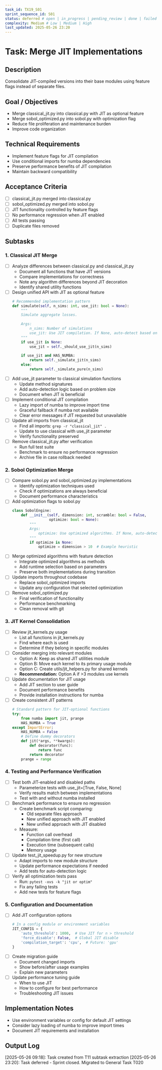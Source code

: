 ```yaml
---
task_id: TX19_S01
sprint_sequence_id: S01
status: deferred # open | in_progress | pending_review | done | failed | blocked | deferred
complexity: Medium # Low | Medium | High
last_updated: 2025-05-26 23:20
---
```


# Task: Merge JIT Implementations

## Description
Consolidate JIT-compiled versions into their base modules using feature flags instead of separate files.

## Goal / Objectives
- Merge classical_jit.py into classical.py with JIT as optional feature
- Merge sobol_optimized.py into sobol.py with optimization flag
- Reduce file proliferation and maintenance burden
- Improve code organization

## Technical Requirements
- Implement feature flags for JIT compilation
- Use conditional imports for numba dependencies
- Preserve performance benefits of JIT compilation
- Maintain backward compatibility

## Acceptance Criteria
- [ ] classical_jit.py merged into classical.py
- [ ] sobol_optimized.py merged into sobol.py
- [ ] JIT functionality controlled by feature flags
- [ ] No performance regression when JIT enabled
- [ ] All tests passing
- [ ] Duplicate files removed

## Subtasks

### 1. Classical JIT Merge
- [ ] Analyze differences between classical.py and classical_jit.py
  - Document all functions that have JIT versions
  - Compare implementations for correctness
  - Note any algorithm differences beyond JIT decoration
  - Identify shared utility functions
- [ ] Design unified API with JIT as optional feature
  ```python
  # Recommended implementation pattern
  def simulate(self, n_sims: int, use_jit: bool = None):
      """
      Simulate aggregate losses.
      
      Args:
          n_sims: Number of simulations
          use_jit: Use JIT compilation. If None, auto-detect based on size.
      """
      if use_jit is None:
          use_jit = self._should_use_jit(n_sims)
      
      if use_jit and HAS_NUMBA:
          return self._simulate_jit(n_sims)
      else:
          return self._simulate_pure(n_sims)
  ```
- [ ] Add use_jit parameter to classical simulation functions
  - Update method signatures
  - Add auto-detection logic based on problem size
  - Document when JIT is beneficial
- [ ] Implement conditional JIT compilation
  - Lazy import of numba to improve import time
  - Graceful fallback if numba not available
  - Clear error messages if JIT requested but unavailable
- [ ] Update all imports from classical_jit
  - Find all imports: `grep -r "classical_jit" .`
  - Update to use classical with use_jit parameter
  - Verify functionality preserved
- [ ] Remove classical_jit.py after verification
  - Run full test suite
  - Benchmark to ensure no performance regression
  - Archive file in case rollback needed

### 2. Sobol Optimization Merge
- [ ] Compare sobol.py and sobol_optimized.py implementations
  - Identify optimization techniques used
  - Check if optimizations are always beneficial
  - Document performance characteristics
- [ ] Add optimization flags to sobol.py
  ```python
  class SobolEngine:
      def __init__(self, dimension: int, scramble: bool = False, 
                   optimize: bool = None):
          """
          Args:
              optimize: Use optimized algorithms. If None, auto-detect.
          """
          if optimize is None:
              optimize = dimension > 10  # Example heuristic
  ```
- [ ] Merge optimized algorithms with feature detection
  - Integrate optimized algorithms as methods
  - Add runtime selection based on parameters
  - Preserve both implementations during transition
- [ ] Update imports throughout codebase
  - Replace sobol_optimized imports
  - Update any configuration that selected optimization
- [ ] Remove sobol_optimized.py
  - Final verification of functionality
  - Performance benchmarking
  - Clean removal with git

### 3. JIT Kernel Consolidation
- [ ] Review jit_kernels.py usage
  - List all functions in jit_kernels.py
  - Find where each is used
  - Determine if they belong in specific modules
- [ ] Consider merging into relevant modules
  - Option A: Keep as shared JIT utilities module
  - Option B: Move each kernel to its primary usage module
  - Option C: Create utils/jit_helpers.py for shared kernels
  - **Recommendation:** Option A if >3 modules use kernels
- [ ] Update documentation for JIT usage
  - Add JIT section to user guide
  - Document performance benefits
  - Provide installation instructions for numba
- [ ] Create consistent JIT patterns
  ```python
  # Standard pattern for JIT-optional functions
  try:
      from numba import jit, prange
      HAS_NUMBA = True
  except ImportError:
      HAS_NUMBA = False
      # Define dummy decorators
      def jit(*args, **kwargs):
          def decorator(func):
              return func
          return decorator
      prange = range
  ```

### 4. Testing and Performance Verification
- [ ] Test both JIT-enabled and disabled paths
  - Parameterize tests with use_jit=[True, False, None]
  - Verify results match between implementations
  - Test with and without numba installed
- [ ] Benchmark performance to ensure no regression
  - Create benchmark script comparing:
    - Old separate files approach
    - New unified approach with JIT enabled
    - New unified approach with JIT disabled
  - Measure:
    - Function call overhead
    - Compilation time (first call)
    - Execution time (subsequent calls)
    - Memory usage
- [ ] Update test_jit_speedup.py for new structure
  - Adapt imports to new module structure
  - Update performance expectations if needed
  - Add tests for auto-detection logic
- [ ] Verify all optimization tests pass
  - Run: `pytest -xvs -k "jit or optim"`
  - Fix any failing tests
  - Add new tests for feature flags

### 5. Configuration and Documentation
- [ ] Add JIT configuration options
  ```python
  # In a config module or environment variables
  JIT_CONFIG = {
      'auto_threshold': 1000,  # Use JIT for n > threshold
      'force_disable': False,  # Global JIT disable
      'compilation_target': 'cpu',  # Future: 'gpu'
  }
  ```
- [ ] Create migration guide
  - Document changed imports
  - Show before/after usage examples
  - Explain new parameters
- [ ] Update performance tuning guide
  - When to use JIT
  - How to configure for best performance
  - Troubleshooting JIT issues

## Implementation Notes
- Use environment variables or config for default JIT settings
- Consider lazy loading of numba to improve import times
- Document JIT requirements and installation

## Output Log

[2025-05-26 09:18]: Task created from T11 subtask extraction
[2025-05-26 23:20]: Task deferred - Sprint closed. Migrated to General Task T020